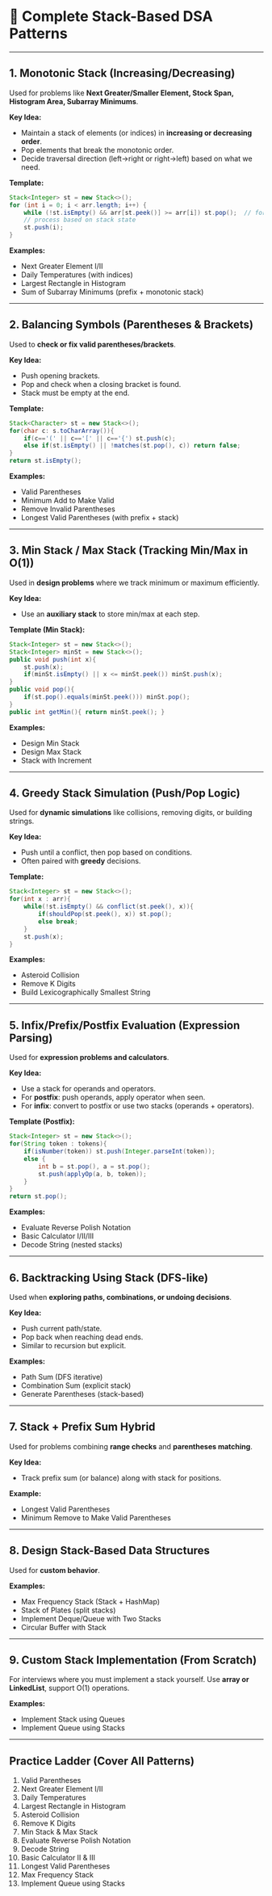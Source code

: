 
# 🌟 Complete Stack-Based DSA Patterns  


---

## **1. Monotonic Stack (Increasing/Decreasing)**  
Used for problems like **Next Greater/Smaller Element, Stock Span, Histogram Area, Subarray Minimums**.

**Key Idea:**  
- Maintain a stack of elements (or indices) in **increasing or decreasing order**.  
- Pop elements that break the monotonic order.  
- Decide traversal direction (left→right or right→left) based on what we need.

**Template:**  
```java
Stack<Integer> st = new Stack<>();
for (int i = 0; i < arr.length; i++) {
    while (!st.isEmpty() && arr[st.peek()] >= arr[i]) st.pop();  // for increasing
    // process based on stack state
    st.push(i);
}
````

**Examples:**

* Next Greater Element I/II
* Daily Temperatures (with indices)
* Largest Rectangle in Histogram
* Sum of Subarray Minimums (prefix + monotonic stack)

---

## **2. Balancing Symbols (Parentheses & Brackets)**

Used to **check or fix valid parentheses/brackets**.

**Key Idea:**

* Push opening brackets.
* Pop and check when a closing bracket is found.
* Stack must be empty at the end.

**Template:**

```java
Stack<Character> st = new Stack<>();
for(char c: s.toCharArray()){
    if(c=='(' || c=='[' || c=='{') st.push(c);
    else if(st.isEmpty() || !matches(st.pop(), c)) return false;
}
return st.isEmpty();
```

**Examples:**

* Valid Parentheses
* Minimum Add to Make Valid
* Remove Invalid Parentheses
* Longest Valid Parentheses (with prefix + stack)

---

## **3. Min Stack / Max Stack (Tracking Min/Max in O(1))**

Used in **design problems** where we track minimum or maximum efficiently.

**Key Idea:**

* Use an **auxiliary stack** to store min/max at each step.

**Template (Min Stack):**

```java
Stack<Integer> st = new Stack<>();
Stack<Integer> minSt = new Stack<>();
public void push(int x){
    st.push(x);
    if(minSt.isEmpty() || x <= minSt.peek()) minSt.push(x);
}
public void pop(){
    if(st.pop().equals(minSt.peek())) minSt.pop();
}
public int getMin(){ return minSt.peek(); }
```

**Examples:**

* Design Min Stack
* Design Max Stack
* Stack with Increment

---

## **4. Greedy Stack Simulation (Push/Pop Logic)**

Used for **dynamic simulations** like collisions, removing digits, or building strings.

**Key Idea:**

* Push until a conflict, then pop based on conditions.
* Often paired with **greedy** decisions.

**Template:**

```java
Stack<Integer> st = new Stack<>();
for(int x : arr){
    while(!st.isEmpty() && conflict(st.peek(), x)){
        if(shouldPop(st.peek(), x)) st.pop();
        else break;
    }
    st.push(x);
}
```

**Examples:**

* Asteroid Collision
* Remove K Digits
* Build Lexicographically Smallest String

---

## **5. Infix/Prefix/Postfix Evaluation (Expression Parsing)**

Used for **expression problems and calculators**.

**Key Idea:**

* Use a stack for operands and operators.
* For **postfix**: push operands, apply operator when seen.
* For **infix**: convert to postfix or use two stacks (operands + operators).

**Template (Postfix):**

```java
Stack<Integer> st = new Stack<>();
for(String token : tokens){
    if(isNumber(token)) st.push(Integer.parseInt(token));
    else {
        int b = st.pop(), a = st.pop();
        st.push(applyOp(a, b, token));
    }
}
return st.pop();
```

**Examples:**

* Evaluate Reverse Polish Notation
* Basic Calculator I/II/III
* Decode String (nested stacks)

---

## **6. Backtracking Using Stack (DFS-like)**

Used when **exploring paths, combinations, or undoing decisions**.

**Key Idea:**

* Push current path/state.
* Pop back when reaching dead ends.
* Similar to recursion but explicit.

**Examples:**

* Path Sum (DFS iterative)
* Combination Sum (explicit stack)
* Generate Parentheses (stack-based)

---

## **7. Stack + Prefix Sum Hybrid**

Used for problems combining **range checks** and **parentheses matching**.

**Key Idea:**

* Track prefix sum (or balance) along with stack for positions.

**Example:**

* Longest Valid Parentheses
* Minimum Remove to Make Valid Parentheses

---

## **8. Design Stack-Based Data Structures**

Used for **custom behavior**.

**Examples:**

* Max Frequency Stack (Stack + HashMap)
* Stack of Plates (split stacks)
* Implement Deque/Queue with Two Stacks
* Circular Buffer with Stack

---

## **9. Custom Stack Implementation (From Scratch)**

For interviews where you must implement a stack yourself.
Use **array or LinkedList**, support O(1) operations.

**Examples:**

* Implement Stack using Queues
* Implement Queue using Stacks

---

## **Practice Ladder (Cover All Patterns)**

1. Valid Parentheses
2. Next Greater Element I/II
3. Daily Temperatures
4. Largest Rectangle in Histogram
5. Asteroid Collision
6. Remove K Digits
7. Min Stack & Max Stack
8. Evaluate Reverse Polish Notation
9. Decode String
10. Basic Calculator II & III
11. Longest Valid Parentheses
12. Max Frequency Stack
13. Implement Queue using Stacks


